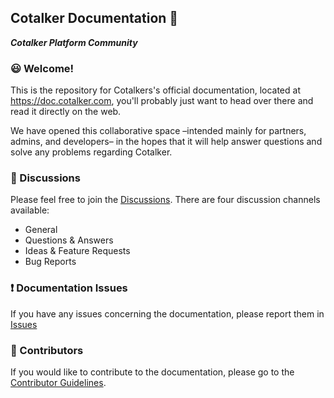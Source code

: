 ## Cotalker Documentation 📖 
***Cotalker Platform Community***

### 😃 Welcome!

This is the repository for Cotalkers's official documentation, located at https://doc.cotalker.com, you'll probably just want to head over there and read it directly on the web.

We have opened this collaborative space –intended mainly for partners, admins, and developers– in the hopes that it will help answer questions and solve any problems regarding Cotalker.

### 💬 Discussions

Please feel free to join the [Discussions](https://github.com/Cotalker/documentation/discussions).
There are four discussion channels available:
- General
- Questions & Answers
- Ideas & Feature Requests
- Bug Reports

### ❗ Documentation Issues
If you have any issues concerning the documentation, please report them in [Issues](https://github.com/Cotalker/documentation/issues)

### 🙆 Contributors
If you would like to contribute to the documentation, please go to the [Contributor Guidelines](https://github.com/Cotalker/documentation/blob/main/contributors.md).
